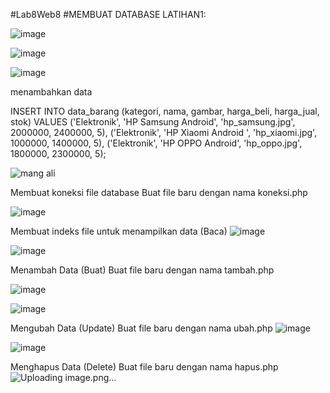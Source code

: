#Lab8Web8
#MEMBUAT DATABASE LATIHAN1:

![image](https://user-images.githubusercontent.com/84089475/120881155-70819080-c5f9-11eb-968a-dd6f7c95a072.png)


![image](https://user-images.githubusercontent.com/84089475/120880881-462ed380-c5f7-11eb-992d-047cfb72150e.png)

![image](https://user-images.githubusercontent.com/84089475/120880977-ec7ad900-c5f7-11eb-87d1-775a2f5a30cc.png)

menambahkan data

INSERT INTO data_barang (kategori, nama, gambar, harga_beli, harga_jual, stok) VALUES ('Elektronik', 'HP Samsung Android', 'hp_samsung.jpg', 2000000, 2400000, 5), ('Elektronik', 'HP Xiaomi Android ', 'hp_xiaomi.jpg', 1000000, 1400000, 5), ('Elektronik', 'HP OPPO Android', 'hp_oppo.jpg', 1800000, 2300000, 5);

![mang ali](https://user-images.githubusercontent.com/84089475/120880901-6bbbdd00-c5f7-11eb-9722-0b7b8c4311b4.png)

Membuat koneksi file database Buat file baru dengan nama koneksi.php

![image](https://user-images.githubusercontent.com/84089475/120880986-06b4b700-c5f8-11eb-9aed-75a4c6f945ee.png)

Membuat indeks file untuk menampilkan data (Baca)
![image](https://user-images.githubusercontent.com/84089475/120881022-52fff700-c5f8-11eb-92a1-3abe4d1b298a.png)



![image](https://user-images.githubusercontent.com/84089475/120881031-6a3ee480-c5f8-11eb-90fa-cc01a84a0182.png)

Menambah Data (Buat) Buat file baru dengan nama tambah.php

![image](https://user-images.githubusercontent.com/84089475/120881064-a6724500-c5f8-11eb-99ef-84dcfca1ec27.png)

![image](https://user-images.githubusercontent.com/84089475/120881075-bee25f80-c5f8-11eb-8a67-bba6fb9cdfc8.png)

Mengubah Data (Update) Buat file baru dengan nama ubah.php
![image](https://user-images.githubusercontent.com/84089475/120881110-f94bfc80-c5f8-11eb-99c8-f0029aa9db30.png)

![image](https://user-images.githubusercontent.com/84089475/120881115-1254ad80-c5f9-11eb-89ab-7830e3c1a1a2.png)

Menghapus Data (Delete) Buat file baru dengan nama hapus.php
![Uploading image.png…]()

